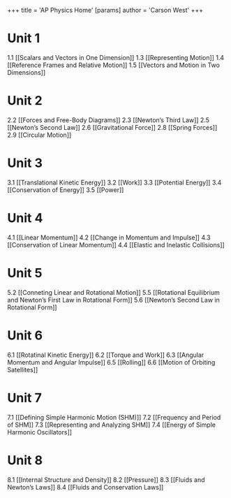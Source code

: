+++
 title = 'AP Physics Home'
[params]
	author = 'Carson West'
+++
# Unit 1
1.1 [[Scalars and Vectors in One Dimension]]
1.3 [[Representing Motion]]
1.4 [[Reference Frames and Relative Motion]]
1.5 [[Vectors and Motion in Two Dimensions]]
# Unit 2
2.2 [[Forces and Free-Body Diagrams]]
2.3 [[Newton’s Third Law]]
2.5 [[Newton’s Second Law]]
2.6 [[Gravitational Force]]
2.8 [[Spring Forces]]
2.9 [[Circular Motion]]
# Unit 3
3.1 [[Translational Kinetic Energy]]
3.2 [[Work]]
3.3 [[Potential Energy]]
3.4 [[Conservation of Energy]]
3.5 [[Power]]
# Unit 4
4.1 [[Linear Momentum]]
4.2 [[Change in Momentum and Impulse]]
4.3 [[Conservation of Linear Momentum]]
4.4 [[Elastic and Inelastic Collisions]]
# Unit 5
5.2 [[Conneting Linear and Rotational Motion]]
5.5 [[Rotational Equilibrium and Newton’s First Law in Rotational Form]]
5.6 [[Newton’s Second Law in Rotational Form]]
# Unit 6
6.1 [[Rotatinal Kinetic Energy]]
6.2 [[Torque and Work]]
6.3 [[Angular Momentum and Angular Impulse]]
6.5 [[Rolling]]
6.6 [[Motion of Orbiting Satellites]]
# Unit 7
7.1 [[Defining Simple Harmonic Motion (SHM)]]
7.2 [[Frequency and Period of SHM]]
7.3 [[Representing and Analyzing SHM]]
7.4 [[Energy of Simple Harmonic Oscillators]]
# Unit 8
8.1 [[Internal Structure and Density]]
8.2 [[Pressure]]
8.3 [[Fluids and Newton’s Laws]]
8.4 [[Fluids and Conservation Laws]]